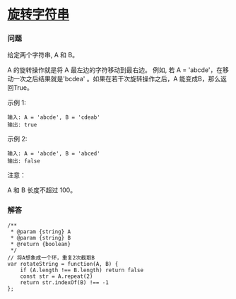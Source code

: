 # [旋转字符串](https://leetcode-cn.com/problems/rotate-string)

### 问题

给定两个字符串, A 和 B。

A 的旋转操作就是将 A 最左边的字符移动到最右边。 例如, 若 A = 'abcde'，在移动一次之后结果就是'bcdea' 。如果在若干次旋转操作之后，A 能变成B，那么返回True。

示例 1:
```
输入: A = 'abcde', B = 'cdeab'
输出: true
```

示例 2:
```
输入: A = 'abcde', B = 'abced'
输出: false
```
注意：

A 和 B 长度不超过 100。

### 解答

```
/**
 * @param {string} A
 * @param {string} B
 * @return {boolean}
 */
// 将A想象成一个环，重复2次截取B
var rotateString = function(A, B) {
    if (A.length !== B.length) return false
    const str = A.repeat(2)
    return str.indexOf(B) !== -1
};
```
